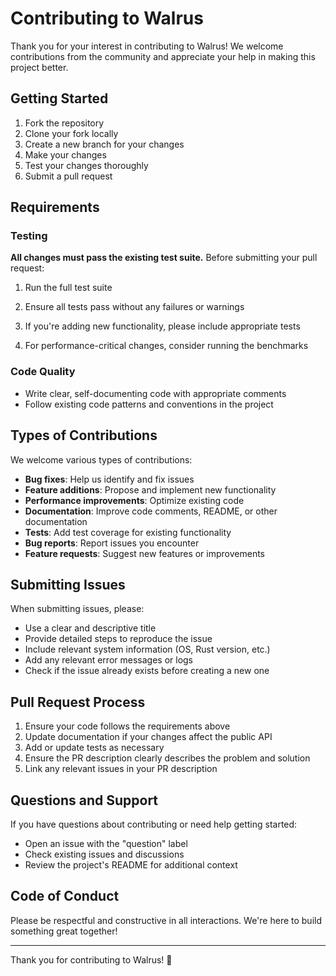 # Contributing to Walrus

Thank you for your interest in contributing to Walrus! We welcome contributions from the community and appreciate your help in making this project better.

## Getting Started

1. Fork the repository
2. Clone your fork locally
3. Create a new branch for your changes
4. Make your changes
5. Test your changes thoroughly
6. Submit a pull request

## Requirements

### Testing

**All changes must pass the existing test suite.** Before submitting your pull request:

1. Run the full test suite

2. Ensure all tests pass without any failures or warnings

3. If you're adding new functionality, please include appropriate tests

4. For performance-critical changes, consider running the benchmarks

### Code Quality

- Write clear, self-documenting code with appropriate comments
- Follow existing code patterns and conventions in the project

## Types of Contributions

We welcome various types of contributions:

- **Bug fixes**: Help us identify and fix issues
- **Feature additions**: Propose and implement new functionality
- **Performance improvements**: Optimize existing code
- **Documentation**: Improve code comments, README, or other documentation
- **Tests**: Add test coverage for existing functionality
- **Bug reports**: Report issues you encounter
- **Feature requests**: Suggest new features or improvements

## Submitting Issues

When submitting issues, please:

- Use a clear and descriptive title
- Provide detailed steps to reproduce the issue
- Include relevant system information (OS, Rust version, etc.)
- Add any relevant error messages or logs
- Check if the issue already exists before creating a new one

## Pull Request Process

1. Ensure your code follows the requirements above
2. Update documentation if your changes affect the public API
3. Add or update tests as necessary
4. Ensure the PR description clearly describes the problem and solution
5. Link any relevant issues in your PR description

## Questions and Support

If you have questions about contributing or need help getting started:

- Open an issue with the "question" label
- Check existing issues and discussions
- Review the project's README for additional context

## Code of Conduct

Please be respectful and constructive in all interactions. We're here to build something great together!

---

Thank you for contributing to Walrus! 🦭
